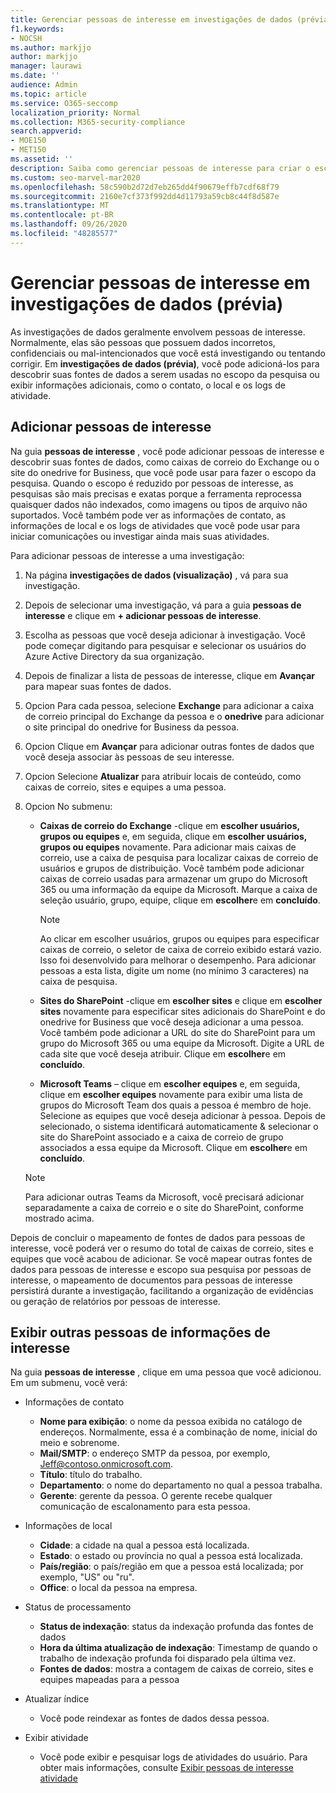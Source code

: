 ```yaml
---
title: Gerenciar pessoas de interesse em investigações de dados (prévia)
f1.keywords:
- NOCSH
ms.author: markjjo
author: markjjo
manager: laurawi
ms.date: ''
audience: Admin
ms.topic: article
ms.service: O365-seccomp
localization_priority: Normal
ms.collection: M365-security-compliance
search.appverid:
- MOE150
- MET150
ms.assetid: ''
description: Saiba como gerenciar pessoas de interesse para criar o escopo de suas informações de pesquisa ou de exibição, como os logs de contato, local e atividade.
ms.custom: seo-marvel-mar2020
ms.openlocfilehash: 58c590b2d72d7eb265dd4f90679effb7cdf68f79
ms.sourcegitcommit: 2160e7cf373f992dd4d11793a59cb8c44f8d587e
ms.translationtype: MT
ms.contentlocale: pt-BR
ms.lasthandoff: 09/26/2020
ms.locfileid: "48285577"
---
```

# <a name="manage-people-of-interest-in-data-investigations-preview"></a>Gerenciar pessoas de interesse em investigações de dados (prévia)

As investigações de dados geralmente envolvem pessoas de interesse. Normalmente, elas são pessoas que possuem dados incorretos, confidenciais ou mal-intencionados que você está investigando ou tentando corrigir. Em **investigações de dados (prévia)**, você pode adicioná-los para descobrir suas fontes de dados a serem usadas no escopo da pesquisa ou exibir informações adicionais, como o contato, o local e os logs de atividade. 


## <a name="add-people-of-interest"></a>Adicionar pessoas de interesse

Na guia **pessoas de interesse** , você pode adicionar pessoas de interesse e descobrir suas fontes de dados, como caixas de correio do Exchange ou o site do onedrive for Business, que você pode usar para fazer o escopo da pesquisa. Quando o escopo é reduzido por pessoas de interesse, as pesquisas são mais precisas e exatas porque a ferramenta reprocessa quaisquer dados não indexados, como imagens ou tipos de arquivo não suportados. Você também pode ver as informações de contato, as informações de local e os logs de atividades que você pode usar para iniciar comunicações ou investigar ainda mais suas atividades. 

Para adicionar pessoas de interesse a uma investigação:

1. Na página **investigações de dados (visualização)** , vá para sua investigação.
 
2. Depois de selecionar uma investigação, vá para a guia **pessoas de interesse** e clique em **+ adicionar pessoas de interesse**. 
 
3. Escolha as pessoas que você deseja adicionar à investigação. Você pode começar digitando para pesquisar e selecionar os usuários do Azure Active Directory da sua organização.
 
4. Depois de finalizar a lista de pessoas de interesse, clique em **Avançar** para mapear suas fontes de dados. 

5. Opcion Para cada pessoa, selecione **Exchange** para adicionar a caixa de correio principal do Exchange da pessoa e o **onedrive** para adicionar o site principal do onedrive for Business da pessoa.

6. Opcion Clique em **Avançar** para adicionar outras fontes de dados que você deseja associar às pessoas de seu interesse.

7. Opcion Selecione **Atualizar** para atribuir locais de conteúdo, como caixas de correio, sites e equipes a uma pessoa. 

8. Opcion No submenu:
   
    -  **Caixas de correio do Exchange** -clique em **escolher usuários, grupos ou equipes** e, em seguida, clique em **escolher usuários, grupos ou equipes** novamente. Para adicionar mais caixas de correio, use a caixa de pesquisa para localizar caixas de correio de usuários e grupos de distribuição. Você também pode adicionar caixas de correio usadas para armazenar um grupo do Microsoft 365 ou uma informação da equipe da Microsoft. Marque a caixa de seleção usuário, grupo, equipe, clique em **escolher**e em **concluído**.

        > [!NOTE]
        > Ao clicar em escolher usuários, grupos ou equipes para especificar caixas de correio, o seletor de caixa de correio exibido estará vazio. Isso foi desenvolvido para melhorar o desempenho. Para adicionar pessoas a esta lista, digite um nome (no mínimo 3 caracteres) na caixa de pesquisa.
     
     - **Sites do SharePoint** -clique em **escolher sites** e clique em **escolher sites** novamente para especificar sites adicionais do SharePoint e do onedrive for Business que você deseja adicionar a uma pessoa. Você também pode adicionar a URL do site do SharePoint para um grupo do Microsoft 365 ou uma equipe da Microsoft. Digite a URL de cada site que você deseja atribuir. Clique em **escolher**e em **concluído**.
     - **Microsoft Teams** – clique em **escolher equipes** e, em seguida, clique em **escolher equipes** novamente para exibir uma lista de grupos do Microsoft Team dos quais a pessoa é membro de hoje. Selecione as equipes que você deseja adicionar à pessoa. Depois de selecionado, o sistema identificará automaticamente & selecionar o site do SharePoint associado e a caixa de correio de grupo associados a essa equipe da Microsoft. Clique em **escolher**e em **concluído**.
        
      > [!NOTE]
      > Para adicionar outras Teams da Microsoft, você precisará adicionar separadamente a caixa de correio e o site do SharePoint, conforme mostrado acima.

Depois de concluir o mapeamento de fontes de dados para pessoas de interesse, você poderá ver o resumo do total de caixas de correio, sites e equipes que você acabou de adicionar. Se você mapear outras fontes de dados para pessoas de interesse e escopo sua pesquisa por pessoas de interesse, o mapeamento de documentos para pessoas de interesse persistirá durante a investigação, facilitando a organização de evidências ou geração de relatórios por pessoas de interesse. 

## <a name="view-additional-people-of-interest-information"></a>Exibir outras pessoas de informações de interesse

Na guia **pessoas de interesse** , clique em uma pessoa que você adicionou. Em um submenu, você verá:

- Informações de contato

  - **Nome para exibição**: o nome da pessoa exibida no catálogo de endereços. Normalmente, essa é a combinação de nome, inicial do meio e sobrenome.
  - **Mail/SMTP**: o endereço SMTP da pessoa, por exemplo, Jeff@contoso.onmicrosoft.com.  
  - **Título**: título do trabalho.
  - **Departamento**: o nome do departamento no qual a pessoa trabalha.
  - **Gerente**: gerente da pessoa. O gerente recebe qualquer comunicação de escalonamento para esta pessoa.
  
- Informações de local

  - **Cidade**: a cidade na qual a pessoa está localizada.
  - **Estado**: o estado ou província no qual a pessoa está localizada.
  - **País/região**: o país/região em que a pessoa está localizada; por exemplo, "US" ou "ru".
  - **Office**: o local da pessoa na empresa.

- Status de processamento

  - **Status de indexação**: status da indexação profunda das fontes de dados
  - **Hora da última atualização de indexação**: Timestamp de quando o trabalho de indexação profunda foi disparado pela última vez.
  - **Fontes de dados**: mostra a contagem de caixas de correio, sites e equipes mapeadas para a pessoa

- Atualizar índice
    - Você pode reindexar as fontes de dados dessa pessoa. 

- Exibir atividade 

    - Você pode exibir e pesquisar logs de atividades do usuário. Para obter mais informações, consulte [Exibir pessoas de interesse atividade](view-people-of-interest-activity.md) 
